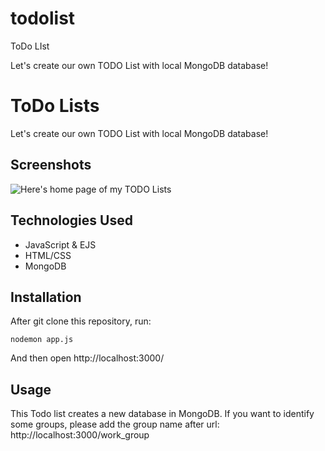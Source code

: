 # todolist

ToDo LIst

Let's create our own TODO List with local MongoDB database!

# ToDo Lists

Let's create our own TODO List with local MongoDB database!

## Screenshots

![Here's home page of my TODO Lists](image_url)

## Technologies Used

- JavaScript & EJS
- HTML/CSS
- MongoDB

## Installation

After git clone this repository, run:

```
nodemon app.js
```

And then open http://localhost:3000/

## Usage

This Todo list creates a new database in MongoDB. If you want to identify some groups, please add the group name after url:
http://localhost:3000/work_group
